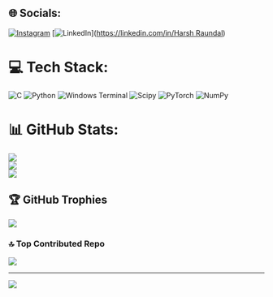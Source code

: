 
## 🌐 Socials:
[![Instagram](https://img.shields.io/badge/Instagram-%23E4405F.svg?logo=Instagram&logoColor=white)](https://instagram.com/h_k_raundal) [![LinkedIn](https://img.shields.io/badge/LinkedIn-%230077B5.svg?logo=linkedin&logoColor=white)]([https://linkedin.com/in/Harsh Raundal](https://www.linkedin.com/in/harsh-raundal-b4a384215/)) 

# 💻 Tech Stack:
![C](https://img.shields.io/badge/c-%2300599C.svg?style=for-the-badge&logo=c&logoColor=white) ![Python](https://img.shields.io/badge/python-3670A0?style=for-the-badge&logo=python&logoColor=ffdd54) ![Windows Terminal](https://img.shields.io/badge/Windows%20Terminal-%234D4D4D.svg?style=for-the-badge&logo=windows-terminal&logoColor=white) ![Scipy](https://img.shields.io/badge/SciPy-%230C55A5.svg?style=for-the-badge&logo=scipy&logoColor=%white) ![PyTorch](https://img.shields.io/badge/PyTorch-%23EE4C2C.svg?style=for-the-badge&logo=PyTorch&logoColor=white) ![NumPy](https://img.shields.io/badge/numpy-%23013243.svg?style=for-the-badge&logo=numpy&logoColor=white) 
# 📊 GitHub Stats:
![](https://github-readme-stats.vercel.app/api?username=BlacklegCODE&theme=dark&hide_border=false&include_all_commits=true&count_private=false)<br/>
![](https://github-readme-streak-stats.herokuapp.com/?user=BlacklegCODE&theme=dark&hide_border=false)<br/>
![](https://github-readme-stats.vercel.app/api/top-langs/?username=BlacklegCODE&theme=dark&hide_border=false&include_all_commits=true&count_private=false&layout=compact)

## 🏆 GitHub Trophies
![](https://github-profile-trophy.vercel.app/?username=BlacklegCODE&theme=radical&no-frame=false&no-bg=true&margin-w=4)

### 🔝 Top Contributed Repo
![](https://github-contributor-stats.vercel.app/api?username=BlacklegCODE&limit=5&theme=dark&combine_all_yearly_contributions=true)

---

[![](https://visitcount.itsvg.in/api?id=BlacklegCODE&label=Visitors&color=0&icon=0&pretty=false)](https://visitcount.itsvg.in)

<!-- Proudly created with GPRM ( https://gprm.itsvg.in ) -->
